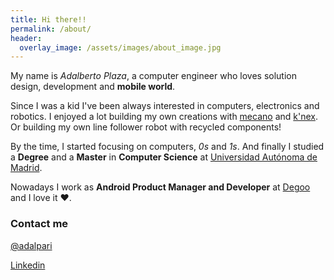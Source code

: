 ```yaml
---
title: Hi there!!
permalink: /about/
header:
  overlay_image: /assets/images/about_image.jpg
---
```


My name is _Adalberto Plaza_, a computer engineer who loves solution design, development and __mobile world__.

Since I was a kid I've been always interested in computers, electronics and robotics. I enjoyed a lot building my own creations with [mecano](http://www.meccano.com/) and [k'nex](https://www.knex.com/). Or building my own line follower robot with recycled components!

By the time, I started focusing on computers, _0s_ and _1s_. And finally I studied a __Degree__ and a __Master__ in __Computer Science__ at [Universidad Autónoma de Madrid](http://uam.es/UAM/Home.htm?language=en).

Nowadays I work as __Android Product Manager and Developer__ at [Degoo](https://play.google.com/store/apps/details?id=com.degoo.android) and I love it ♥.


### Contact me

[@adalpari](https://twitter.com/adalpari)

[Linkedin](https://www.linkedin.com/in/adalbertoplaza/)
